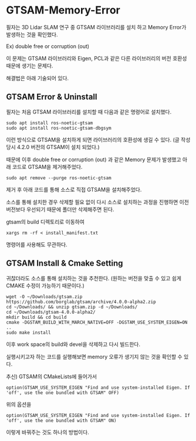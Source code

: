 # GTSAM-Memory-Error

필자는 3D Lidar SLAM 연구 중 GTSAM 라이브러리를 설치 하고 Memory Error가 발생하는 것을 확인했다.

Ex) double free or corruption (out)

이 문제는 GTSAM 라이브러리와 Eigen, PCL과 같은 다른 라이브러리의 버전 호환성 때문에 생기는 문제다.

해결법은 아래 기술되어 있다.


## GTSAM Error & Uninstall

필자는 처음 GTSAM 라이브러리를 설치할 때 다음과 같은 명령어로 설치했다.

    sudo apt install ros-noetic-gtsam
    sudo apt install ros-noetic-gtsam-dbgsym

이런 방식으로 GTSAM을 설치하게 되면 라이브러리의 호환성에 생길 수 있다. (글 작성 당시 4.2.0 버전의 GTSAM이 설치 되었다.)

때문에 이후 double free or corruption (out) 과 같은 Memory 문제가 발생했고 아래 코드로 GTSAM을 제거해주었다.

    sudo apt remove --purge ros-noetic-gtsam

제거 후 아래 코드를 통해 소스로 직접 GTSAM을 설치해주었다.

소스를 통해 설치한 경우 삭제할 필요 없이 다시 소스로 설치하는 과정을 진행하면 이전 버전보다 우선되기 때문에 폴더만 삭제해주면 된다.

gtsam의 build 디렉토리로 이동하여 

    xargs rm -rf < install_manifest.txt

명령어를 사용해도 무관하다.

## GTSAM Install & Cmake Setting

귀찮더라도 소스를 통해 설치하는 것을 추천한다. (원하는 버전을 맞출 수 있고 쉽게 CMAKE 수정이 가능하기 때문이다.)

    wget -O ~/Downloads/gtsam.zip https://github.com/borglab/gtsam/archive/4.0.0-alpha2.zip
    cd ~/Downloads/ && unzip gtsam.zip -d ~/Downloads/
    cd ~/Downloads/gtsam-4.0.0-alpha2/
    mkdir build && cd build
    cmake -DGSTAM_BUILD_WITH_MARCH_NATIVE=OFF -DGSTAM_USE_SYSTEM_EIGEN=ON ..
    sudo make install

이후 work space의 build와 devel을 삭제하고 다시 빌드한다.

실행시키고자 하는 코드를 실행해보면 memory 오류가 생기지 않는 것을 확인할 수 있다.

추신) GTSAM의 CMakeLists에 들어가서

    option(GTSAM_USE_SYSTEM_EIGEN "Find and use system-installed Eigen. If 'off', use the one bundled with GTSAM" OFF)

위의 옵션을

    option(GTSAM_USE_SYSTEM_EIGEN "Find and use system-installed Eigen. If 'off', use the one bundled with GTSAM" ON)

이렇게 바꿔주는 것도 하나의 방법이다.


    




